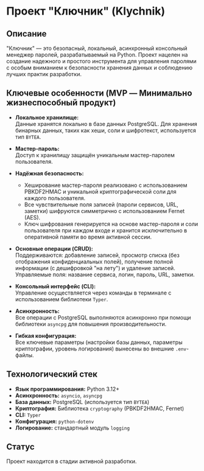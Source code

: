 # Проект "Ключник" (Klychnik)

## Описание

"Ключник" — это безопасный, локальный, асинхронный консольный менеджер паролей, разрабатываемый на Python. Проект нацелен на создание надежного и простого инструмента для управления паролями с особым вниманием к безопасности хранения данных и соблюдению лучших практик разработки.

## Ключевые особенности (MVP — Минимально жизнеспособный продукт)

- **Локальное хранилище:**  
  Данные хранятся локально в базе данных PostgreSQL. Для хранения бинарных данных, таких как хеши, соли и шифротекст, используется тип `BYTEA`.

- **Мастер-пароль:**  
  Доступ к хранилищу защищён уникальным мастер-паролем пользователя.

- **Надёжная безопасность:**  
  - Хеширование мастер-пароля реализовано с использованием PBKDF2HMAC и уникальной криптографической соли для каждого пользователя.  
  - Все чувствительные поля записей (пароли сервисов, URL, заметки) шифруются симметрично с использованием Fernet (AES).  
  - Ключ шифрования генерируется на основе мастер-пароля и соли пользователя при каждом входе и хранится исключительно в оперативной памяти во время активной сессии.

- **Основные операции (CRUD):**  
  Поддерживаются: добавление записей, просмотр списка (без отображения конфиденциальных полей), получение полной информации (с дешифровкой "на лету") и удаление записей. Управляемые поля: название сервиса, логин, пароль, URL, заметки.

- **Консольный интерфейс (CLI):**  
  Управление осуществляется через команды в терминале с использованием библиотеки `Typer`.

- **Асинхронность:**  
  Все операции с PostgreSQL выполняются асинхронно при помощи библиотеки `asyncpg` для повышения производительности.

- **Гибкая конфигурация:**  
  Все ключевые параметры (настройки базы данных, параметры криптографии, уровень логирования) вынесены во внешние `.env`-файлы.

## Технологический стек

- **Язык программирования:** Python 3.12+  
- **Асинхронность:** `asyncio`, `asyncpg`  
- **База данных:** PostgreSQL (используется тип `BYTEA`)  
- **Криптография:** Библиотека `cryptography` (PBKDF2HMAC, Fernet)  
- **CLI:** `Typer`  
- **Конфигурация:** `python-dotenv`  
- **Логирование:** стандартный модуль `logging`

## Статус

Проект находится в стадии активной разработки.
